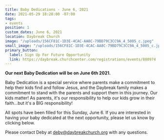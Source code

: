 ```yaml
---
title: Baby Dedications - June 6, 2021
date: 2021-05-29 18:28:00 -07:00
tags:
- events
position: 1
custom_dates: June 6, 2021
location: Daybreak Church
image: "/uploads/156CF81C-1D3E-4CAC-AA8C-79BD79C3CC9A_4_5005_c.jpeg"
small_image: "/uploads/156CF81C-1D3E-4CAC-AA8C-79BD79C3CC9A_4_5005_c.jpeg"
primary_button:
  label: Sign Up For Future Opportunity
  link: https://daybreak.churchcenter.com/registrations/events/880974
---
```


**Our next Baby Dedication will be on June 6th 2021.**

Baby Dedication is a special service where parents make a commitment to help their kids find and follow Jesus, and the Daybreak family makes a commitment to stand with the parents and support them in this journey. Our kids matter! As parents, it's our responsibility to help our kids grow in their faith...but it's a BIG responsibility!

All spots have been filled for this Sunday, June 6. If you are interested in having your baby dedicated at the next opportunity, please let us know by clicking below.

Please contact Deby at deby@daybreakchurch.org with any questions.